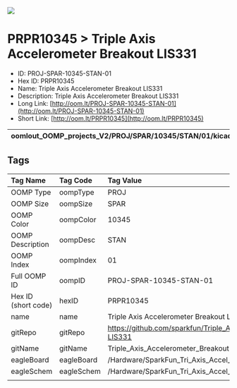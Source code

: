 


  
![][im]
# PRPR10345 > Triple Axis Accelerometer Breakout LIS331

- ID: PROJ-SPAR-10345-STAN-01
- Hex ID: PRPR10345
- Name: Triple Axis Accelerometer Breakout LIS331
- Description: Triple Axis Accelerometer Breakout LIS331
- Long Link: [http://oom.lt/PROJ-SPAR-10345-STAN-01](http://oom.lt/PROJ-SPAR-10345-STAN-01)
- Short Link: [http://oom.lt/PRPR10345](http://oom.lt/PRPR10345)
  

|oomlout_OOMP_projects_V2/PROJ/SPAR/10345/STAN/01/kicadPcb3dFront.png|oomlout_OOMP_projects_V2/PROJ/SPAR/10345/STAN/01/kicadPcb3dBack.png|oomlout_OOMP_projects_V2/PROJ/SPAR/10345/STAN/01/kicadPcb3d.png||
| :---: | :---: | :---: | :---: |

## Tags
  

|Tag Name|Tag Code|Tag Value|
| :--- | :--- | :--- |
|OOMP Type|oompType|PROJ|
|OOMP Size|oompSize|SPAR|
|OOMP Color|oompColor|10345|
|OOMP Description|oompDesc|STAN|
|OOMP Index|oompIndex|01|
|Full OOMP ID|oompID|PROJ-SPAR-10345-STAN-01|
|Hex ID (short code)|hexID|PRPR10345|
|name|name|Triple Axis Accelerometer Breakout LIS331|
|gitRepo|gitRepo|https://github.com/sparkfun/Triple_Axis_Accelerometer_Breakout-LIS331|
|gitName|gitName|Triple_Axis_Accelerometer_Breakout-LIS331|
|eagleBoard|eagleBoard|/Hardware/SparkFun_Tri_Axis_Accel_Breakout-LIS331.brd|
|eagleSchem|eagleSchem|/Hardware/SparkFun_Tri_Axis_Accel_Breakout-LIS331.sch|
||||



[im]: PROJ/SPAR/10345/STAN/01/kicadPcb3d_450.png
